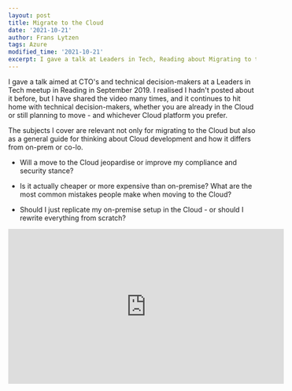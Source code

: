 ```yaml
---
layout: post
title: Migrate to the Cloud
date: '2021-10-21'
author: Frans Lytzen
tags: Azure
modified_time: '2021-10-21'
excerpt: I gave a talk at Leaders in Tech, Reading about Migrating to the Cloud
---
```

I gave a talk aimed at CTO's and technical decision-makers at a Leaders in Tech meetup in Reading in September 2019. I realised I hadn't posted about it before, but I have shared the video many times, and it continues to hit home with technical decision-makers, whether you are already in the Cloud or still planning to move - and whichever Cloud platform you prefer.

The subjects I cover are relevant not only for migrating to the Cloud but also as a general guide for thinking about Cloud development and how it differs from on-prem or co-lo. 

- Will a move to the Cloud jeopardise or improve my compliance and security stance?

- Is it actually cheaper or more expensive than on-premise?
What are the most common mistakes people make when moving to the Cloud?

- Should I just replicate my on-premise setup in the Cloud - or should I rewrite everything from scratch?


<iframe width="560" height="315" src="https://www.youtube.com/embed/0y-Xqsrr_kA" title="YouTube video player" frameborder="0" allow="accelerometer; autoplay; clipboard-write; encrypted-media; gyroscope; picture-in-picture" allowfullscreen></iframe>